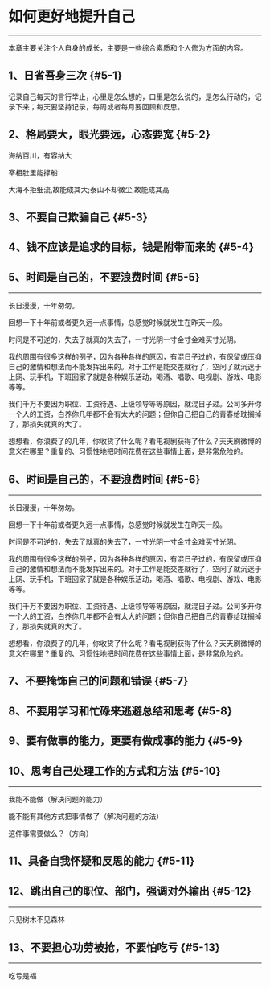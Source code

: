 # 如何更好地提升自己

---

本章主要关注个人自身的成长，主要是一些综合素质和个人修为方面的内容。

## 1、日省吾身三次 {#5-1}

记录自己每天的言行举止，心里是怎么想的，口里是怎么说的，是怎么行动的，记录下来；每天要坚持记录，每周或者每月要回顾和反思。

## 2、格局要大，眼光要远，心态要宽 {#5-2}

海纳百川，有容纳大

宰相肚里能撑船

大海不拒细流,故能成其大;泰山不却微尘,故能成其高

## 3、不要自己欺骗自己 {#5-3}

## 4、钱不应该是追求的目标，钱是附带而来的 {#5-4}

## 5、时间是自己的，不要浪费时间 {#5-5}

---

长日漫漫，十年匆匆。

回想一下十年前或者更久远一点事情，总感觉时候就发生在昨天一般。

时间是不可逆的，失去了就真的失去了，一寸光阴一寸金寸金难买寸光阴。

我的周围有很多这样的例子，因为各种各样的原因，有混日子过的，有保留或压抑自己的激情和想法而不能发挥出来的。对于工作是能交差就行了，空闲了就沉迷于上网、玩手机，下班回家了就是各种娱乐活动，喝酒、唱歌、电视剧、游戏、电影等等。

我们千万不要因为职位、工资待遇、上级领导等等原因，就混日子过。公司多开你一个人的工资，白养你几年都不会有太大的问题；但你自己把自己的青春给耽搁掉了，那损失就真的大了。

想想看，你浪费了的几年，你收货了什么呢？看电视剧获得了什么？天天刷微博的意义在哪里？重复的、习惯性地把时间花费在这些事情上面，是非常危险的。

## 6、时间是自己的，不要浪费时间 {#5-6}

---

长日漫漫，十年匆匆。

回想一下十年前或者更久远一点事情，总感觉时候就发生在昨天一般。

时间是不可逆的，失去了就真的失去了，一寸光阴一寸金寸金难买寸光阴。

我的周围有很多这样的例子，因为各种各样的原因，有混日子过的，有保留或压抑自己的激情和想法而不能发挥出来的。对于工作是能交差就行了，空闲了就沉迷于上网、玩手机，下班回家了就是各种娱乐活动，喝酒、唱歌、电视剧、游戏、电影等等。

我们千万不要因为职位、工资待遇、上级领导等等原因，就混日子过。公司多开你一个人的工资，白养你几年都不会有太大的问题；但你自己把自己的青春给耽搁掉了，那损失就真的大了。

想想看，你浪费了的几年，你收货了什么呢？看电视剧获得了什么？天天刷微博的意义在哪里？重复的、习惯性地把时间花费在这些事情上面，是非常危险的。

## 7、不要掩饰自己的问题和错误 {#5-7}

## 8、不要用学习和忙碌来逃避总结和思考 {#5-8}

## 9、要有做事的能力，更要有做成事的能力 {#5-9}

## 10、思考自己处理工作的方式和方法 {#5-10}

---

我能不能做（解决问题的能力）

能不能有其他方式把事情做了（解决问题的方法）

这件事需要做么？（方向）

## 11、具备自我怀疑和反思的能力 {#5-11}

## 12、跳出自己的职位、部门，强调对外输出 {#5-12}

---

只见树木不见森林

## 13、不要担心功劳被抢，不要怕吃亏 {#5-13}

---

吃亏是福

